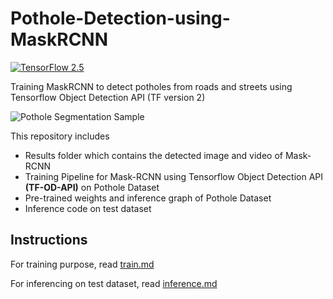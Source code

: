# Pothole-Detection-using-MaskRCNN
[![TensorFlow 2.5](https://img.shields.io/badge/TensorFlow-2.5-FF6F00?logo=tensorflow)](https://github.com/tensorflow/tensorflow/releases/tag/v2.5.0)

Training MaskRCNN to detect potholes from roads and streets using Tensorflow Object Detection API (TF version 2)

![Pothole Segmentation Sample](results/detected_output.gif)

This repository includes 
* Results folder which contains the detected image and video of Mask-RCNN 
* Training Pipeline for Mask-RCNN using Tensorflow Object Detection API **(TF-OD-API)** on Pothole Dataset
* Pre-trained weights and inference graph of Pothole Dataset
* Inference code on test dataset 

## Instructions 
For training purpose, read [train.md](https://github.com/NyanSwanAung/Pothole-Detection-using-MaskRCNN/blob/main/train.md)

For inferencing on test dataset, read [inference.md](https://github.com/NyanSwanAung/Pothole-Detection-using-MaskRCNN/blob/main/inference.md)
